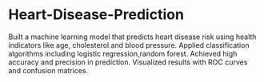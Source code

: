 # Heart-Disease-Prediction
Built a machine learning model that predicts heart disease risk using health indicators like age, cholesterol and blood pressure. Applied classification algorithms including logistic regression,random forest. Achieved high accuracy and precision in prediction. Visualized results with ROC curves and confusion matrices. 

